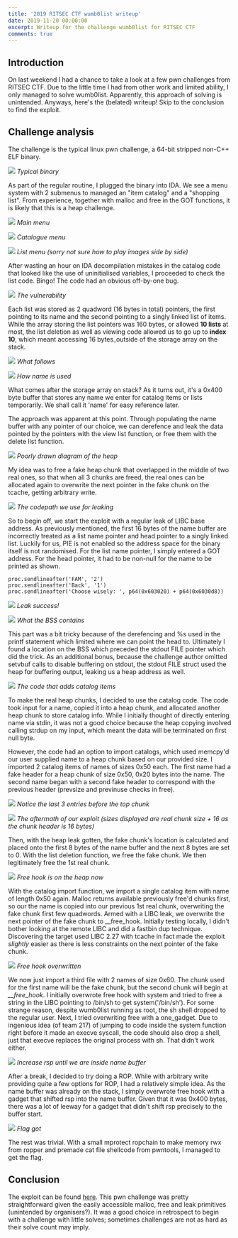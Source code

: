 ```yaml
---
title: '2019 RITSEC CTF wumb0list writeup'
date: 2019-11-20 00:00:00
excerpt: Writeup for the challenge wumb0list for RITSEC CTF
comments: true
---
```

## Introduction
On last weekend I had a chance to take a look at a few pwn challenges from RITSEC CTF. Due to the little time I had from other work and limited ability, I only managed to solve wumb0list. Apparently, this approach of solving is unintended. Anyways, here's the (belated) writeup! Skip to the conclusion to find the exploit.

## Challenge analysis
The challenge is the typical linux pwn challenge, a 64-bit stripped non-C++ ELF binary.

![](/images/2/binary.png)
*Typical binary*

As part of the regular routine, I plugged the binary into IDA. We see a menu system with 2 submenus to managed an "item catalog" and a "shopping list". From experience, together with malloc and free in the GOT functions, it is likely that this is a heap challenge.

![](/images/2/main.png)
*Main menu*

![](/images/2/catalog.png)
*Catalogue menu*

![](/images/2/list.png)
*List menu (sorry not sure how to play images side by side)*

After wasting an hour on IDA decompilation mistakes in the catalog code that looked like the use of uninitialised variables, I proceeded to check the list code. Bingo! The code had an obvious off-by-one bug.

![](/images/2/thevuln.png)
*The vulnerability*

Each list was stored as 2 quadword (16 bytes in total) pointers, the first pointing to its name and the second pointing to a singly linked list of items. While the array storing the list pointers was 160 bytes, or allowed **10 lists** at most, the list deletion as well as viewing code allowed us to go up to **index 10**, which meant accessing 16 bytes_outside of the storage array on the stack.

![](/images/2/whatfollows.png)
*What follows*

![](/images/2/nameusage.png)
*How name is used*

What comes after the storage array on stack? As it turns out, it's a 0x400 byte buffer that stores any name we enter for catalog items or lists temporarily. We shall call it 'name' for easy reference later.

The approach was apparent at this point. Through populating the name buffer with any pointer of our choice, we can derefence and leak the data pointed by the pointers with the view list function, or free them with the delete list function.

![](/images/2/heapdiag.png)
*Poorly drawn diagram of the heap*

My idea was to free a fake heap chunk that overlapped in the middle of two real ones, so that when all 3 chunks are freed, the real ones can be allocated again to overwrite the next pointer in the fake chunk on the tcache, getting arbitrary write.

![](/images/2/leakcode.png)
*The codepath we use for leaking*

So to begin off, we start the exploit with a regular leak of LIBC base address. As previously mentioned, the first 16 bytes of the name buffer are incorrectly treated as a list name pointer and head pointer to a singly linked list. Luckily for us, PIE is not enabled so the address space for the binary itself is not randomised. For the list name pointer, I simply entered a GOT address. For the head pointer, it had to be non-null for the name to be printed as shown.

```
proc.sendlineafter('FAM', '2')
proc.sendlineafter('Back', '1')
proc.sendlineafter('Choose wisely: ', p64(0x603020) + p64(0x6030d8))
```

![](/images/2/theleak.png)
*Leak success!*

![](/images/2/analysisbss.png)
*What the BSS contains*

This part was a bit tricky because of the derefencing and %s used in the printf statement which limited where we can point the head to. Ultimately I found a location on the BSS which preceded the stdout FILE pointer which did the trick. As an additional bonus, because the challenge author omitted setvbuf calls to disable buffering on stdout, the stdout FILE struct used the heap for buffering output, leaking us a heap address as well.

![](/images/2/howtoalloc.png)
*The code that adds catalog items*

To make the real heap chunks, I decided to use the catalog code. The code took input for a name, copied it into a heap chunk, and allocated another heap chunk to store catalog info. While I initially thought of directly entering name via stdin, it was not a good choice because the heap copying involved calling strdup on my input, which meant the data will be terminated on first null byte.

However, the code had an option to import catalogs, which used memcpy'd our user supplied name to a heap chunk based on our provided size. I imported 2 catalog items of names of sizes 0x50 each. The first name had a fake header for a heap chunk of size 0x50, 0x20 bytes into the name. The second name began with a second fake header to correspond with the previous header (prevsize and previnuse checks in free). 

![](/images/2/heaplayout.png)
*Notice the last 3 entries before the top chunk*

![](/images/2/aftermath.png)
*The aftermath of our exploit (sizes displayed are real chunk size + 16 as the chunk header is 16 bytes)*

Then, with the heap leak gotten, the fake chunk's location is calculated and placed onto the first 8 bytes of the name buffer and the next 8 bytes are set to 0. With the list deletion function, we free the fake chunk. We then legitimately free the 1st real chunk.

![](/images/2/rightbefore.png)
*Free hook is on the heap now*

With the catalog import function, we import a single catalog item with name of length 0x50 again. Malloc returns available previously free'd chunks first, so our the name is copied into our previous 1st real chunk, overwriting the fake chunk first few quadwords. Armed with a LIBC leak, we overwrite the next pointer of the fake chunk to \_\_free_hook. Initially testing locally, I didn't bother looking at the remote LIBC and did a fastbin dup technique. Discovering the target used LIBC 2.27 with tcache in fact made the exploit _slightly_ easier as there is less constraints on the next pointer of the fake chunk.

![](/images/2/freehook.png)
*Free hook overwritten*

We now just import a third file with 2 names of size 0x60. The chunk used for the first name will be the fake chunk, but the second chunk will begin at _\_\_free_hook_. I initially overwrote free hook with system and tried to free a string in the LIBC pointing to /bin/sh to get system('/bin/sh'). For some strange reason, despite wumb0list running as root, the sh shell dropped to the regular user. Next, I tried overwriting free with a one_gadget. Due to ingenious idea (of team 217) of jumping to code inside the system function right before it made an execve syscall, the code should also drop a shell, just that execve replaces the original process with sh. That didn't work either.

![](/images/2/rop.png)
*Increase rsp until we are inside name buffer*

After a break, I decided to try doing a ROP. While with arbitrary write providing quite a few options for ROP, I had a relatively simple idea. As the name buffer was already on the stack, I simply overwrote free hook with a gadget that shifted rsp into the name buffer. Given that it was 0x400 bytes, there was a lot of leeway for a gadget that didn't shift rsp precisely to the buffer start.

![](/images/2/jackpot.png)
*Flag got*

The rest was trivial. With a small mprotect ropchain to make memory rwx from ropper and premade cat file shellcode from pwntools, I managed to get the flag.

## Conclusion
The exploit can be found [here](https://gist.github.com/YiChenChai/368c01980ad2d451f92cefbc3f820971). This pwn challenge was pretty straightforward given the easily accessible malloc, free and leak primitives (unintended by organisers?). It was a good choice in retrospect to begin with a challenge with little solves; sometimes challenges are not as hard as their solve count may imply.
